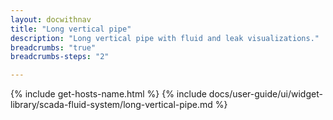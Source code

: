 ```yaml
---
layout: docwithnav
title: "Long vertical pipe"
description: "Long vertical pipe with fluid and leak visualizations."
breadcrumbs: "true"
breadcrumbs-steps: "2"

---
```

{% include get-hosts-name.html %}
{% include docs/user-guide/ui/widget-library/scada-fluid-system/long-vertical-pipe.md %}
